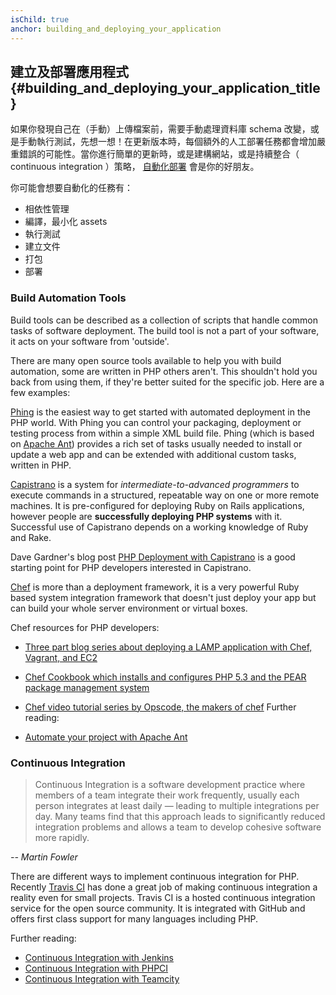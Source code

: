 ```yaml
---
isChild: true
anchor: building_and_deploying_your_application
---
```


## 建立及部署應用程式 {#building_and_deploying_your_application_title}

如果你發現自己在（手動）上傳檔案前，需要手動處理資料庫 schema 改變，或是手動執行測試，先想一想！在更新版本時，每個額外的人工部署任務都會增加嚴重錯誤的可能性。當你進行簡單的更新時，或是建構網站，或是持續整合（ continuous integration ）策略， [自動化部署](http://en.wikipedia.org/wiki/Build_automation) 會是你的好朋友。

你可能會想要自動化的任務有：

* 相依性管理
* 編譯，最小化 assets
* 執行測試
* 建立文件
* 打包 
* 部署 


### Build Automation Tools

Build tools can be described as a collection of scripts that handle common tasks of software deployment. The build 
tool is not a part of your software, it acts on your software from 'outside'.

There are many open source tools available to help you with build automation, some are written in PHP others aren't. 
This shouldn't hold you back from using them, if they're better suited for the specific job. Here are a few examples:

[Phing](http://www.phing.info/) is the easiest way to get started with automated deployment in the PHP world. With 
Phing you can control your packaging, deployment or testing process from within a simple XML build file. Phing (which 
is based on [Apache Ant](http://ant.apache.org/)) provides a rich set of tasks usually needed to install or update a 
web app and can be extended with additional custom tasks, written in PHP.

[Capistrano](https://github.com/capistrano/capistrano/wiki) is a system for *intermediate-to-advanced programmers* to 
execute commands in a structured, repeatable way on one or more remote machines. It is pre-configured for deploying 
Ruby on Rails applications, however people are **successfully deploying PHP systems** with it. Successful use of 
Capistrano depends on a working knowledge of Ruby and Rake.

Dave Gardner's blog post [PHP Deployment with Capistrano](http://www.davegardner.me.uk/blog/2012/02/13/php-deployment-with-capistrano/) 
is a good starting point for PHP developers interested in Capistrano.

[Chef](http://www.opscode.com/chef/) is more than a deployment framework, it is a very powerful Ruby based system 
integration framework that doesn't just deploy your app but can build your whole server environment or virtual boxes.

Chef resources for PHP developers:

* [Three part blog series about deploying a LAMP application with Chef, Vagrant, and EC2](http://www.jasongrimes.org/2012/06/managing-lamp-environments-with-chef-vagrant-and-ec2-1-of-3/)
* [Chef Cookbook which installs and configures PHP 5.3 and the PEAR package management system](https://github.com/opscode-cookbooks/php)
* [Chef video tutorial series by Opscode, the makers of chef](https://www.youtube.com/playlist?list=PLrmstJpucjzWKt1eWLv88ZFY4R1jW8amR)
Further reading:

* [Automate your project with Apache Ant](http://net.tutsplus.com/tutorials/other/automate-your-projects-with-apache-ant/)

### Continuous Integration

> Continuous Integration is a software development practice where members of a team integrate their work frequently, 
> usually each person integrates at least daily — leading to multiple integrations per day. Many teams find that this 
> approach leads to significantly reduced integration problems and allows a team to develop cohesive software more 
> rapidly.

*-- Martin Fowler*

There are different ways to implement continuous integration for PHP. Recently [Travis CI](https://travis-ci.org/) has 
done a great job of making continuous integration a reality even for small projects. Travis CI is a hosted continuous 
integration service for the open source community. It is integrated with GitHub and offers first class support for many 
languages including PHP.

Further reading:

* [Continuous Integration with Jenkins](http://jenkins-ci.org/)
* [Continuous Integration with PHPCI](http://www.phptesting.org/)
* [Continuous Integration with Teamcity](http://www.jetbrains.com/teamcity/)
